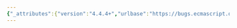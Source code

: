 ```yaml
---
{"_attributes":{"version":"4.4.4+","urlbase":"https://bugs.ecmascript.org/","maintainer":"dherman@mozilla.com"},"bug":{"bug_id":1448,"creation_ts":"2013-04-19 09:34:00 -0700","short_desc":"test bug","delta_ts":"2013-04-19 09:35:20 -0700","product":"Draft for 6th Edition","component":"editorial issue","version":"Rev 14: March 8, 2013 Draft","rep_platform":"All","op_sys":"All","bug_status":"RESOLVED","resolution":"WORKSFORME","priority":"Normal","bug_severity":"enhancement","everconfirmed":true,"reporter":{"uid":"allen","name":"Allen Wirfs-Brock"},"assigned_to":{"uid":"allen","name":"Allen Wirfs-Brock"},"long_desc":[{"commentid":3655,"comment_count":0,"who":{"uid":"allen","name":"Allen Wirfs-Brock"},"bug_when":"2013-04-19 09:34:26 -0700","thetext":"this is a test"},{"commentid":3656,"comment_count":1,"who":{"uid":"allen","name":"Allen Wirfs-Brock"},"bug_when":"2013-04-19 09:35:20 -0700","thetext":"seems to work"}]}}
---
```

